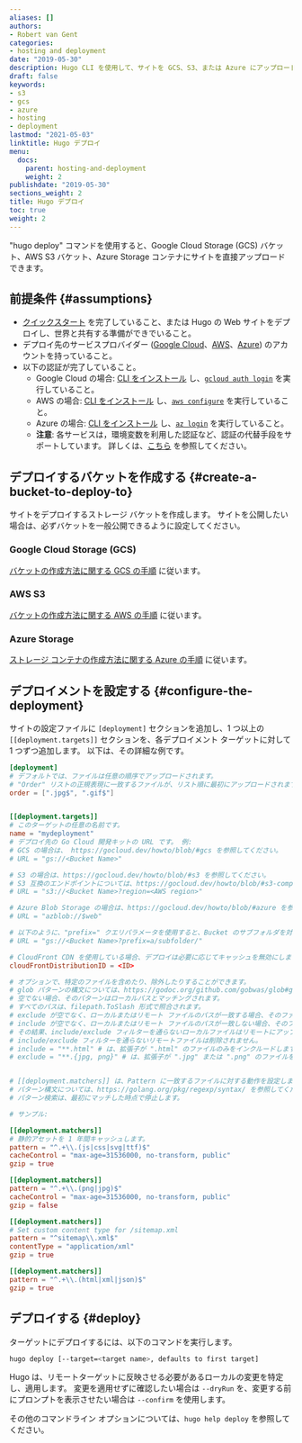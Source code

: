 ```yaml
---
aliases: []
authors:
- Robert van Gent
categories:
- hosting and deployment
date: "2019-05-30"
description: Hugo CLI を使用して、サイトを GCS、S3、または Azure にアップロードできます。
draft: false
keywords:
- s3
- gcs
- azure
- hosting
- deployment
lastmod: "2021-05-03"
linktitle: Hugo デプロイ
menu:
  docs:
    parent: hosting-and-deployment
    weight: 2
publishdate: "2019-05-30"
sections_weight: 2
title: Hugo デプロイ
toc: true
weight: 2
---
```


"hugo deploy" コマンドを使用すると、Google Cloud Storage (GCS) バケット、AWS S3 バケット、Azure Storage コンテナにサイトを直接アップロードできます。

## 前提条件 {#assumptions}

* [クイックスタート][Quick Start] を完了していること、または Hugo の Web サイトをデプロイし、世界と共有する準備ができでいること。
* デプロイ先のサービスプロバイダー ([Google Cloud](https://cloud.google.com/)、[AWS](https://aws.amazon.com)、[Azure](https://azure.microsoft.com)) のアカウントを持っていること。
* 以下の認証が完了していること。
  * Google Cloud の場合: [CLI をインストール](https://cloud.google.com/sdk) し、[`gcloud auth login`](https://cloud.google.com/sdk/gcloud/reference/auth/login) を実行していること。
  * AWS の場合: [CLI をインストール](https://docs.aws.amazon.com/cli/latest/userguide/cli-chap-install.html) し、[`aws configure`](https://docs.aws.amazon.com/cli/latest/userguide/cli-chap-configure.html) を実行していること。
  * Azure の場合: [CLI をインストール](https://docs.microsoft.com/en-us/cli/azure/install-azure-cli) し、[`az login`](https://docs.microsoft.com/en-us/cli/azure/authenticate-azure-cli) を実行していること。
  * **注意**: 各サービスは，環境変数を利用した認証など、認証の代替手段をサポートしています。 詳しくは、[こちら](https://gocloud.dev/howto/blob/#services) を参照してください。

## デプロイするバケットを作成する {#create-a-bucket-to-deploy-to}

サイトをデプロイするストレージ バケットを作成します。 サイトを公開したい場合は、必ずバケットを一般公開できるように設定してください。

### Google Cloud Storage (GCS)

[バケットの作成方法に関する GCS の手順](https://cloud.google.com/storage/docs/creating-buckets) に従います。

### AWS S3

[バケットの作成方法に関する AWS の手順](https://docs.aws.amazon.com/AmazonS3/latest/gsg/CreatingABucket.html) に従います。

### Azure Storage

[ストレージ コンテナの作成方法に関する Azure の手順](https://docs.microsoft.com/en-us/azure/storage/blobs/storage-quickstart-blobs-portal) に従います。

## デプロイメントを設定する {#configure-the-deployment}

サイトの設定ファイルに `[deployment]` セクションを追加し、1 つ以上の `[[deployment.targets]]` セクションを、各デプロイメント ターゲットに対して 1 つずつ追加します。
以下は、その詳細な例です。

```toml
[deployment]
# デフォルトでは、ファイルは任意の順序でアップロードされます。
# "Order" リストの正規表現に一致するファイルが、リスト順に最初にアップロードされます。
order = [".jpg$", ".gif$"]


[[deployment.targets]]
# このターゲットの任意の名前です。
name = "mydeployment"
# デプロイ先の Go Cloud 開発キットの URL です。 例:
# GCS の場合は、 https://gocloud.dev/howto/blob/#gcs を参照してください。
# URL = "gs://<Bucket Name>"

# S3 の場合は、https://gocloud.dev/howto/blob/#s3 を参照してください。
# S3 互換のエンドポイントについては、https://gocloud.dev/howto/blob/#s3-compatible を参照してください。
# URL = "s3://<Bucket Name>?region=<AWS region>"

# Azure Blob Storage の場合は、https://gocloud.dev/howto/blob/#azure を参照してください。
# URL = "azblob://$web"

# 以下のように、"prefix=" クエリパラメータを使用すると、Bucket のサブフォルダを対象とすることができます。
# URL = "gs://<Bucket Name>?prefix=a/subfolder/"

# CloudFront CDN を使用している場合、デプロイは必要に応じてキャッシュを無効にします。
cloudFrontDistributionID = <ID>

# オプションで、特定のファイルを含めたり、除外したりすることができます。
# glob パターンの構文については、https://godoc.org/github.com/gobwas/glob#glob を参照してください。
# 空でない場合、そのパターンはローカルパスとマッチングされます。
# すべてのパスは、filepath.ToSlash 形式で照合されます。
# exclude が空でなく、ローカルまたはリモート ファイルのパスが一致する場合、そのファイルは同期されません。
# include が空でなく、ローカルまたはリモート ファイルのパスが一致しない場合、そのファイルは同期されません。
# その結果、include/exclude フィルターを通らないローカルファイルはリモートにアップロードされず、
# include/exclude フィルターを通らないリモートファイルは削除されません。
# include = "**.html" # は、拡張子が ".html" のファイルのみをインクルードします。
# exclude = "**.{jpg, png}" # は、拡張子が ".jpg" または ".png" のファイルを除外します。


# [[deployment.matchers]] は、Pattern に一致するファイルに対する動作を設定します。
# パターン構文については、https://golang.org/pkg/regexp/syntax/ を参照してください。
# パターン検索は、最初にマッチした時点で停止します。

# サンプル:

[[deployment.matchers]]
# 静的アセットを 1 年間キャッシュします。
pattern = "^.+\\.(js|css|svg|ttf)$"
cacheControl = "max-age=31536000, no-transform, public"
gzip = true

[[deployment.matchers]]
pattern = "^.+\\.(png|jpg)$"
cacheControl = "max-age=31536000, no-transform, public"
gzip = false

[[deployment.matchers]]
# Set custom content type for /sitemap.xml
pattern = "^sitemap\\.xml$"
contentType = "application/xml"
gzip = true

[[deployment.matchers]]
pattern = "^.+\\.(html|xml|json)$"
gzip = true
```

## デプロイする {#deploy}

ターゲットにデプロイするには、以下のコマンドを実行します。

```bash
hugo deploy [--target=<target name>, defaults to first target]
```

Hugo は、リモートターゲットに反映させる必要があるローカルの変更を特定し、適用します。 
変更を適用せずに確認したい場合は `--dryRun` を、変更する前にプロンプトを表示させたい場合は `--confirm` を使用します。

その他のコマンドライン オプションについては、`hugo help deploy` を参照してください。

[Quick Start]: /getting-started/quick-start/
[Google Cloud]: [https://cloud.google.com]
[AWS]: [https://aws.amazon.com]
[Azure]: [https://azure.microsoft.com]

